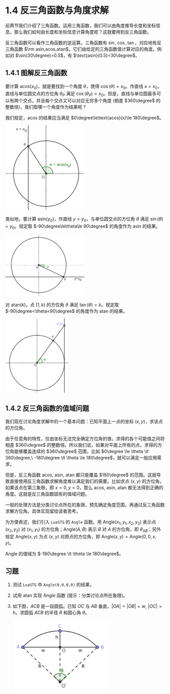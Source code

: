 # 1.4 反三角函数与角度求解

前两节我们介绍了三角函数。运用三角函数，我们可以由角度推导长度和坐标信息。那么我们如何由长度和坐标信息计算角度呢？这就要用到反三角函数。

反三角函数可以看作三角函数的逆运算。三角函数有 $\sin,\cos,\tan$，对应地有反三角函数 $\rm asin,acos,atan$。它们由给定的三角函数值计算对应的角度。例如对 $\sin(30\degree)=0.5$，有 $\text{asin}(0.5)=30\degree$。

## 1.4.1 图解反三角函数

要计算 $\text{acos}(x_0)$，就是要找到一个角度 $\theta$，使得 $\cos(\theta)=x_0$。作直线 $x=x_0$，直线与单位圆交点的方位角 $\theta_P$ 满足 $\cos(\theta_P)=x_0$。但是，直线与单位圆最多可以有两个交点，并且每个交点又可以对应无穷多个角度 (相差 $360\degree$ 的整数倍)，我们取哪一个角度作为结果呢？

我们规定，$\text{acos}$ 的结果应当满足 $0\degree\le\text{acos}(x)\le 180\degree$。

<img src="assert/image-14.png" width="250px" />

类似地，要计算 $\text{asin}(y_0)$，作直线 $y=y_0$，与单位圆交点的方位角 $\theta$ 满足 $\sin(\theta)=y_0$。规定取 $-90\degree\le\theta\le 90\degree$ 的角度作为 $\text{asin}$ 的结果。

<img src="assert/image-15.png" width="250px" />

对 $\text{atan}(k)$，点 $(1,k)$ 的方位角 $\theta$ 满足 $\tan(\theta)=k$。规定取 $-90\degree<\theta<90\degree$ 的角度作为 $\text{atan}$ 的结果。

<img src="assert/image-16.png" width="200px" />

## 1.4.2 反三角函数的值域问题

我们现在讨论角度求解中的一个基本问题：已知平面上一点的坐标 $(x,y)$，求该点的方位角。

由于任意角的特性，仅由坐标无法完全确定方位角的值，求得的各个可能值之间将相差 $360\degree$ 的整数倍。所以我们说，如果对平面上所有的点，求得的方位角能够覆盖连续的 $360\degree$ 范围，比如 $0\degree \le \theta \lt 360\degree,\ -180\degree \lt \theta \le 180\degree$，就可以满足一般应用需求。

但是，反三角函数 $\text{acos, asin, atan}$ 都只能覆盖 $180\degree$ 的范围。这就导致直接使用反三角函数求解角度难以满足我们的需要。比如求点 $(x,y)$ 的方位角，如果该点在第三象限，即 $x<0,y<0$，那么 $\text{acos, asin, atan}$ 都无法得到正确的角度。这就是反三角函数固有的值域问题。

一般的处理方法是分类讨论点所在的象限，预先确定角度范围，再通过反三角函数求解方位角。具体实现留给读者思考。

为方便表述，我们引入 `LuaSTG` 的 `Angle` 函数。用 $\text{Angle}(x_1,y_1,x_2,y_2)$ 表示点 $(x_2,y_2)$ 对 $(x_1,y_1)$ 的方位角；$\text{Angle}(A,B)$ 表示 $B$ 对 $A$ 的方位角，即 $\theta_{AB}$；另外规定 $\text{Angle}(x,y)$ 为点 $(x,y)$ 对原点的方位角，即 $\text{Angle}(x,y)=\text{Angle}(0,0,x,y)$。

$\text{Angle}$ 的值域为 $-180\degree \lt \theta \le 180\degree$。

## 习题

1. 测试 `LuaSTG` 中 `Angle(0,0,0,0)` 的结果。

2. 试用 $\text{atan}$ 实现 $\text{Angle}$ 函数 (提示：分类讨论点所在象限)。

3. 如下图，$ACB$ 是一段圆弧。已知 $OC$ 与 $AB$ 垂直，$|OA|=|OB|=w,\ |OC|=h$。求圆弧 $ACB$ 的半径 $R$ 和圆心角 $\theta$。

    <img src="assert/image-17.png" width="300px" />

